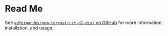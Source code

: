 # Read Me

See [`adfernandes/npm-terrastruct-d2-dist` on GitHub](https://github.com/adfernandes/npm-terrastruct-d2-dist) for more information, installation, and usage.
